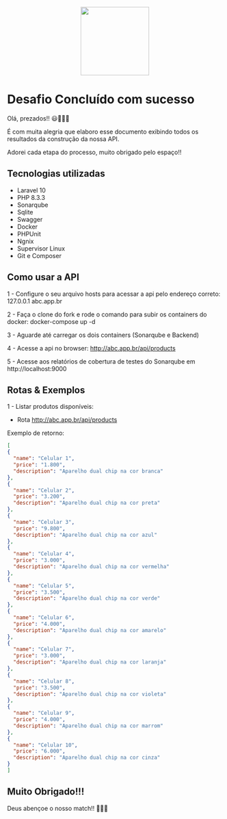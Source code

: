 
<p align="center">
<a href="hhttps://www.adoorei.com.br/" target="_blank">
<img src="https://adoorei.s3.us-east-2.amazonaws.com/images/loje_teste_logoadoorei_1662476663.png" width="160"></a>
</p>

# Desafio Concluído com sucesso

Olá, prezados!! 😃🚀🚀🚀

É com muita alegria que elaboro esse documento exibindo todos os resultados da construção da nossa API. 

Adorei cada etapa do processo, muito obrigado pelo espaço!!

## Tecnologias utilizadas

* Laravel 10
* PHP 8.3.3
* Sonarqube
* Sqlite
* Swagger
* Docker
* PHPUnit
* Ngnix
* Supervisor Linux
* Git e Composer


## Como usar a API

1 - Configure o seu arquivo hosts para acessar a api pelo endereço correto: 127.0.0.1 abc.app.br

2 - Faça o clone do fork e rode o comando para subir os containers do docker: docker-compose up -d 

3 - Aguarde até carregar os dois containers (Sonarqube e Backend)

4 - Acesse a api no browser: http://abc.app.br/api/products

5 - Acesse aos relatórios de cobertura de testes do Sonarqube em http://localhost:9000


## Rotas & Exemplos 

1 - Listar produtos disponíveis: 

  - Rota http://abc.app.br/api/products


  Exemplo de retorno: 
  
  ```json
  [
  {
    "name": "Celular 1",
    "price": "1.800",
    "description": "Aparelho dual chip na cor branca"
  },
  {
    "name": "Celular 2",
    "price": "3.200",
    "description": "Aparelho dual chip na cor preta"
  },
  {
    "name": "Celular 3",
    "price": "9.800",
    "description": "Aparelho dual chip na cor azul"
  },
  {
    "name": "Celular 4",
    "price": "3.000",
    "description": "Aparelho dual chip na cor vermelha"
  },
  {
    "name": "Celular 5",
    "price": "3.500",
    "description": "Aparelho dual chip na cor verde"
  },
  {
    "name": "Celular 6",
    "price": "4.000",
    "description": "Aparelho dual chip na cor amarelo"
  },
  {
    "name": "Celular 7",
    "price": "3.000",
    "description": "Aparelho dual chip na cor laranja"
  },
  {
    "name": "Celular 8",
    "price": "3.500",
    "description": "Aparelho dual chip na cor violeta"
  },
  {
    "name": "Celular 9",
    "price": "4.000",
    "description": "Aparelho dual chip na cor marrom"
  },
  {
    "name": "Celular 10",
    "price": "6.000",
    "description": "Aparelho dual chip na cor cinza"
  }
]
  ```
  


## Muito Obrigado!!!

Deus abençoe o nosso match!! 🙏🙏🙏
